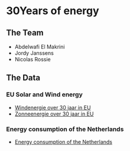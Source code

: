 # 30Years of energy

## The Team
- Abdelwafi El Makrini
- Jordy Janssens
- Nicolas Rossie

## The Data
### EU Solar and Wind energy
- [Windenergie over 30 jaar in EU](https://www.kaggle.com/sohier/30-years-of-european-wind-generation)
- [Zonneenergie over 30 jaar in EU](https://www.kaggle.com/sohier/30-years-of-european-solar-generation)

### Energy consumption of the Netherlands
- [Energy consumption of the Netherlands](https://www.kaggle.com/lucabasa/dutch-energy)
